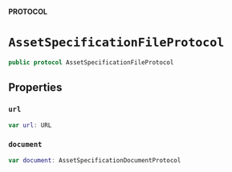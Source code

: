 **PROTOCOL**

# `AssetSpecificationFileProtocol`

```swift
public protocol AssetSpecificationFileProtocol
```

## Properties
### `url`

```swift
var url: URL
```

### `document`

```swift
var document: AssetSpecificationDocumentProtocol
```
